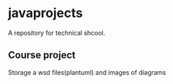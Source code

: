 # javaprojects

A repository for technical shcool.

## Course project

Storage a wsd files(plantuml) and images of diagrams
